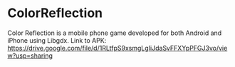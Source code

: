 # ColorReflection
Color Reflection is a mobile phone game developed for both Android and iPhone using Libgdx.
Link to APK: https://drive.google.com/file/d/1RLtfpS9xsmgLgIiJdaSvFFXYpPFGJ3vo/view?usp=sharing


